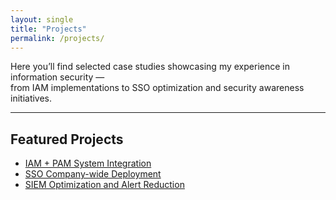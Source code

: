 ```yaml
---
layout: single
title: "Projects"
permalink: /projects/
---
```


Here you’ll find selected case studies showcasing my experience in information security —  
from IAM implementations to SSO optimization and security awareness initiatives.

---

## Featured Projects

- [IAM + PAM System Integration](/projects/iam-pam/)
- [SSO Company-wide Deployment](/projects/sso/)
- [SIEM Optimization and Alert Reduction](/projects/siem/)

